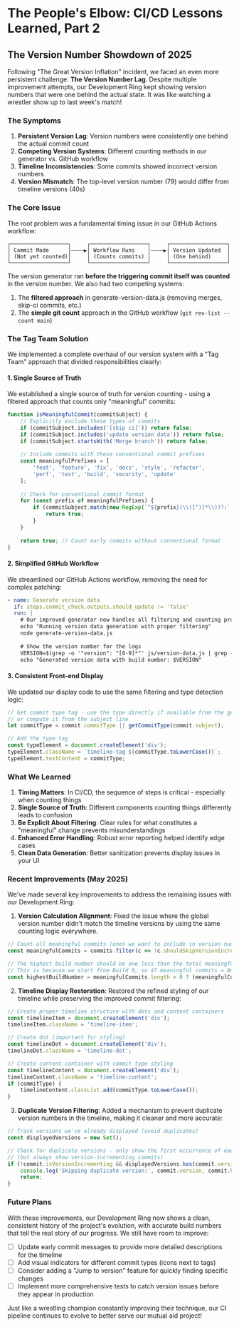 # The People's Elbow: CI/CD Lessons Learned, Part 2

## The Version Number Showdown of 2025

Following "The Great Version Inflation" incident, we faced an even more persistent challenge: **The Version Number Lag**. Despite multiple improvement attempts, our Development Ring kept showing version numbers that were one behind the actual state. It was like watching a wrestler show up to last week's match!

### The Symptoms

1. **Persistent Version Lag**: Version numbers were consistently one behind the actual commit count
2. **Competing Version Systems**: Different counting methods in our generator vs. GitHub workflow
3. **Timeline Inconsistencies**: Some commits showed incorrect version numbers
4. **Version Mismatch**: The top-level version number (79) would differ from timeline versions (40s)

### The Core Issue

The root problem was a fundamental timing issue in our GitHub Actions workflow:

```
┌──────────────────┐     ┌──────────────────┐     ┌──────────────────┐
│ Commit Made      │────▶│ Workflow Runs    │────▶│ Version Updated  │
│ (Not yet counted)│     │ (Counts commits) │     │ (One behind)     │
└──────────────────┘     └──────────────────┘     └──────────────────┘
```

The version generator ran **before the triggering commit itself was counted** in the version number. We also had two competing systems:

1. The **filtered approach** in generate-version-data.js (removing merges, skip-ci commits, etc.)
2. The **simple git count** approach in the GitHub workflow (`git rev-list --count main`)

### The Tag Team Solution

We implemented a complete overhaul of our version system with a "Tag Team" approach that divided responsibilities clearly:

#### 1. Single Source of Truth

We established a single source of truth for version counting - using a filtered approach that counts only "meaningful" commits:

```javascript
function isMeaningfulCommit(commitSubject) {
    // Explicitly exclude these types of commits
    if (commitSubject.includes('[skip ci]')) return false;
    if (commitSubject.includes('update version data')) return false;
    if (commitSubject.startsWith('Merge branch')) return false;
    
    // Include commits with these conventional commit prefixes
    const meaningfulPrefixes = [
        'feat', 'feature', 'fix', 'docs', 'style', 'refactor',
        'perf', 'test', 'build', 'security', 'update'
    ];
    
    // Check for conventional commit format
    for (const prefix of meaningfulPrefixes) {
        if (commitSubject.match(new RegExp(`^${prefix}(\\([^)]*\\))?:`, 'i'))) {
            return true;
        }
    }
    
    return true; // Count early commits without conventional format
}
```

#### 2. Simplified GitHub Workflow

We streamlined our GitHub Actions workflow, removing the need for complex patching:

```yaml
- name: Generate version data
  if: steps.commit_check.outputs.should_update != 'false'
  run: |
    # Our improved generator now handles all filtering and counting properly
    echo "Running version data generation with proper filtering"
    node generate-version-data.js
    
    # Show the version number for the logs
    VERSION=$(grep -o '"version": "[0-9]*"' js/version-data.js | grep -o '[0-9]*')
    echo "Generated version data with build number: $VERSION"
```

#### 3. Consistent Front-end Display

We updated our display code to use the same filtering and type detection logic:

```javascript
// Get commit type tag - use the type directly if available from the generator
// or compute it from the subject line
let commitType = commit.commitType || getCommitType(commit.subject);

// Add the type tag
const typeElement = document.createElement('div');
typeElement.className = `timeline-tag ${commitType.toLowerCase()}`;
typeElement.textContent = commitType;
```

### What We Learned

1. **Timing Matters**: In CI/CD, the sequence of steps is critical - especially when counting things
2. **Single Source of Truth**: Different components counting things differently leads to confusion
3. **Be Explicit About Filtering**: Clear rules for what constitutes a "meaningful" change prevents misunderstandings
4. **Enhanced Error Handling**: Robust error reporting helped identify edge cases
5. **Clean Data Generation**: Better sanitization prevents display issues in your UI

### Recent Improvements (May 2025)

We've made several key improvements to address the remaining issues with our Development Ring:

1. **Version Calculation Alignment**: Fixed the issue where the global version number didn't match the timeline versions by using the same counting logic everywhere.

```javascript
// Count all meaningful commits (ones we want to include in version numbering)
const meaningfulCommits = commits.filter(c => !c.shouldSkipVersionIncrement);

// The highest build number should be one less than the total meaningful commits
// This is because we start from Build 0, so 47 meaningful commits = Build 46 as highest version
const highestBuildNumber = meaningfulCommits.length > 0 ? (meaningfulCommits.length - 1).toString() : "0";
```

2. **Timeline Display Restoration**: Restored the refined styling of our timeline while preserving the improved commit filtering:

```javascript
// Create proper timeline structure with dots and content containers
const timelineItem = document.createElement('div');
timelineItem.className = 'timeline-item';

// Create dot (important for styling)
const timelineDot = document.createElement('div');
timelineDot.className = 'timeline-dot';

// Create content container with commit type styling
const timelineContent = document.createElement('div');
timelineContent.className = 'timeline-content';
if (commitType) {
    timelineContent.classList.add(commitType.toLowerCase());
}
```

3. **Duplicate Version Filtering**: Added a mechanism to prevent duplicate version numbers in the timeline, making it cleaner and more accurate:

```javascript
// Track versions we've already displayed (avoid duplicates)
const displayedVersions = new Set();

// Check for duplicate versions - only show the first occurrence of each version
// (but always show version-incrementing commits)
if (!commit.isVersionIncrementing && displayedVersions.has(commit.version)) {
    console.log('Skipping duplicate version:', commit.version, commit.hash);
    return;
}
```

### Future Plans

With these improvements, our Development Ring now shows a clean, consistent history of the project's evolution, with accurate build numbers that tell the real story of our progress. We still have room to improve:

- [ ] Update early commit messages to provide more detailed descriptions for the timeline
- [ ] Add visual indicators for different commit types (icons next to tags)
- [ ] Consider adding a "Jump to version" feature for quickly finding specific changes
- [ ] Implement more comprehensive tests to catch version issues before they appear in production

Just like a wrestling champion constantly improving their technique, our CI pipeline continues to evolve to better serve our mutual aid project!
